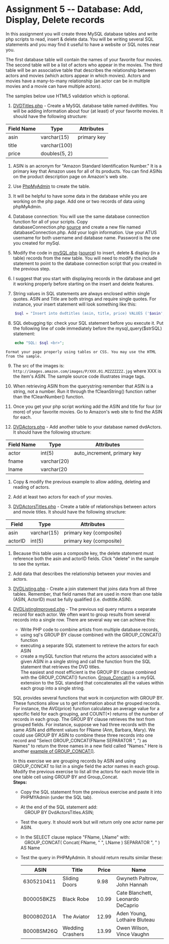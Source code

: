# Assignment 5 -- Database: Add, Display, Delete records

In this assignment you will create three MySQL database tables and write php scripts to read, insert & delete data. You will be writing several SQL statements and you may find it useful to have a website or SQL notes near you.

The first database table will contain the names of your favorite four movies. The second table will be a list of actors who appear in the movies. The third table will be an associative table that describes the relationship between actors and movies (which actors appear in which movies). Actors and movies have a many-to-many relationship (an actor can be in multiple movies and a movie can have multiple actors).

The samples below use HTML5 validation which is optional.

1.  [DVDTitles.php](http://yorktown.cbe.wwu.edu/sandvig/mis314/assignments/a05/DVDTitles.php) - Create a MySQL database table named dvdtitles. You will be adding information about four (at least) of your favorite movies. It should have the following structure:

| Field Name | Type          | Attributes  |
|------------|---------------|-------------|
| asin       | varchar(15)   | primary key |
| title      | varchar(100)  |             |
| price      | doubles(5, 2) |             |


1.  ASIN is an acronym for "Amazon Standard Identification Number." It is a primary key that Amazon uses for all of its products. You can find ASINs on the product description page on Amazon's web site.

2.  Use [PhpMyAdmin](https://yorktown.cbe.wwu.edu/pma/) to create the table. 

3.  It will be helpful to have some data in the database while you are working on the php page. Add one or two records of data using phpMyAdmin.

4.  Database connection: You will use the same database connection function for all of your scripts. Copy databaseConnection.php [source](http://yorktown.cbe.wwu.edu/sandvig/mis314/lectures/L09/databaseConnection.php.txt) and create a new file named databaseConnection.php. Add your login information. Use your ATUS username for both username and database name. Password is the one you created for mySql.

5.  Modify the code in [mySQL.php](http://yorktown.cbe.wwu.edu/sandvig/mis314/lectures/L09/MySQL.php) ([source](http://yorktown.cbe.wwu.edu/sandvig/mis314/lectures/L09/MySQL.php.txt)) to insert, delete & display (in a table) records from the new table. You will need to modify the include statement to point to the database connection script that you created in the previous step.

6.  I suggest that you start with displaying records in the database and get it working properly before starting on the insert and delete features.

7.  String values in SQL statements are always enclosed within single quotes. ASIN and Title are both strings and require single quotes. For instance, your insert statement will look something like this:
```PHP
    $sql = "Insert into dvdtitles (asin, title, price) VALUES ('$asin', '$title', $price)";
```
8. SQL debugging tip: check your SQL statement before you execute it. Put the following line of code immediately before the mysql_query($strSQL) statement:
```PHP
    echo "SQL: $sql <br>";
```
    Format your page properly using tables or CSS. You may use the HTML from the sample.
9. The src of the images is:
`
    http://images.amazon.com/images/P/XXX.01.MZZZZZZZ.jpg
`
    where XXX is the item's ASIN. The sample source code illustrates image tags.

10. When retrieving ASIN from the querystring remember that ASIN is a string, not a number. Run it through the fCleanString() function rather than the fCleanNumber() function.

11. Once you get your php script working add the ASIN and title for four (or more) of your favorite movies. Go to Amazon's web site to find the ASIN for each.


2. [DVDActors.php](http://yorktown.cbe.wwu.edu/sandvig/mis314/assignments/a05/DVDActors.php) - Add another table to your database named dvdActors. It should have the following structure:

| Field Name | Type        | Attributes                  |
|------------|-------------|-----------------------------|
| actor      | int(5)      | auto_increment, primary key |
| fname      | varchar(20) |                             |
| lname      | varchar(20  |                             |

1.  Copy & modify the previous example to allow adding, deleting and reading of actors.

2.  Add at least two actors for each of your movies.

3.  [DVDActorsTitles.php](http://yorktown.cbe.wwu.edu/sandvig/mis314/assignments/a05/DVDActorsTitles.php) - Create a table of relationships between actors and movie titles. It should have the following structure:

| Field   | Type        | Attributes              |
|---------|-------------|-------------------------|
| asin    | varchar(15) | primary key (composite) |
| actorID | int(5)      | primary key (composite) |


1.  Because this table uses a composite key, the delete statement must reference both the asin and actorID fields. Click "delete" in the sample to see the syntax.

2.  Add data that describes the relationship between your movies and actors.

2.  [DVDListing.php](http://yorktown.cbe.wwu.edu/sandvig/mis314/assignments/a05/DVDListing.php) - Create a join statement that joins data from all three tables. Remember, that field names that are used in more than one table (ASIN, ActorID) must be fully qualified (i.e. dvdtitle.ASIN).

3.  [DVDListingImproved.php](http://yorktown.cbe.wwu.edu/sandvig/mis314/assignments/a05/DVDListingImproved.php) - The previous sql query returns a separate record for each actor. We often want to group results from several records into a single row. There are several way we can achieve this:

    -   Write PHP code to combine artists from multiple database records,
    -   using sql's GROUP BY clause combined with the GROUP_CONCAT() function
    -   executing a separate SQL statement to retrieve the actors for each ASIN
    -   create a mySQL function that returns the actors associated with a given ASIN in a single string and call the function from the SQL statement that retrieves the DVD titles.\
    The easiest and most efficient is the GROUP BY clause combined with the GROUP_CONCAT() function. [Group_Concat()](http://dev.mysql.com/doc/refman/5.0/en/group-by-functions.html#function_group-concat) is a mySQL extension to the SQL standard that concatenates all the values within each group into a single string.

    SQL provides several functions that work in conjunction with GROUP BY. These functions allow us to get information about the grouped records. For instance, the AVG(price) function calculates an average value for a specific field for each grouping, and COUNT(*) returns of the number of records in each group. The GROUP BY clause retrieves the text from grouped fields. For instance, suppose we had three records with the same ASIN and different values for FName (Ann, Barbara, Mary). We could use GROUP BY ASIN to combine these three records into one record and "Select GROUP_CONCAT(FName SEPARATOR ", ") as Names" to return the three names in a new field called "Names." Here is another [example of GROUP_CONCAT()](http://www.zen-cart.com/forum/showthread.php?t=35941).

    In this exercise we are grouping records by ASIN and using GROUP_CONCAT to list in a single field the actor names in each group. Modify the previous exercise to list all the actors for each movie title in one table cell using GROUP BY and Group_Concat.\
    **Steps:**
    -   Copy the SQL statement from the previous exercise and paste it into PHPMYAdmin (under the SQL tab).
    -   At the end of the SQL statement add:\
           GROUP BY DvdActorsTitles.ASIN;
    -   Test the query. It should work but will return only one actor name per ASIN.
    -   In the SELECT clause replace "FName, LName" with:\
           GROUP_CONCAT( Concat( FName, " ", LName ) SEPARATOR ", " ) AS Name
    -   Test the query in PHPMyAdmin. It should return results similar these:

        | ASIN | Title | Price | Name |
        | --- | --- | --- | --- |
        | 6305210411 | Sliding Doors | 9.98 | Gwyneth Paltrow, John Hannah |
        | B00005BKZS | Black Robe | 10.99 | Cate Blanchett, Leonardo DeCaprio |
        | B00080ZG1A | The Aviator | 12.99 | Aden Young, Lothaire Bluteau |
        | B000BSM26Q | Wedding Crashers | 13.99 | Owen Wilson, Vince Vaughn |